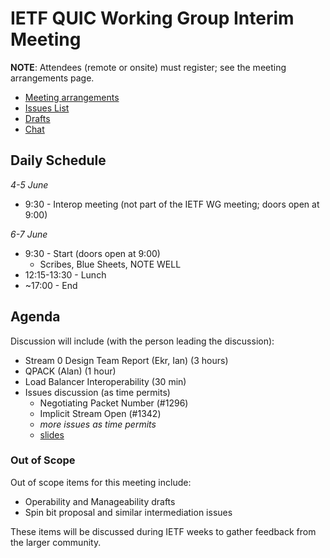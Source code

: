 # IETF QUIC Working Group Interim Meeting

**NOTE**: Attendees (remote or onsite) must register; see the meeting arrangements page.

* [Meeting arrangements](https://github.com/quicwg/wg-materials/blob/master/interim-18-06/arrangements.md)
* [Issues List](https://github.com/quicwg/base-drafts/issues)
* [Drafts](https://github.com/quicwg/base-drafts)
* [Chat](xmpp:quic@jabber.ietf.org?join)

## Daily Schedule

_4-5 June_

* 9:30 - Interop meeting (not part of the IETF WG meeting; doors open at 9:00)

_6-7 June_

* 9:30 - Start (doors open at 9:00)
  * Scribes, Blue Sheets, NOTE WELL
* 12:15-13:30 - Lunch
* ~17:00 - End

## Agenda

Discussion will include (with the person leading the discussion):

* Stream 0 Design Team Report (Ekr, Ian) (3 hours)
* QPACK (Alan) (1 hour)
* Load Balancer Interoperability (30 min)
* Issues discussion (as time permits)
  * Negotiating Packet Number (#1296)
  * Implicit Stream Open (#1342)
  * _more issues as time permits_
  * [slides](https://docs.google.com/presentation/d/1VSpqQR941xo80hyNi10RQ6mksSpTjmbG3p9_v0a-CWk/present)


### Out of Scope

Out of scope items for this meeting include:

* Operability and Manageability drafts
* Spin bit proposal and similar intermediation issues

These items will be discussed during IETF weeks to gather feedback from the larger community.
